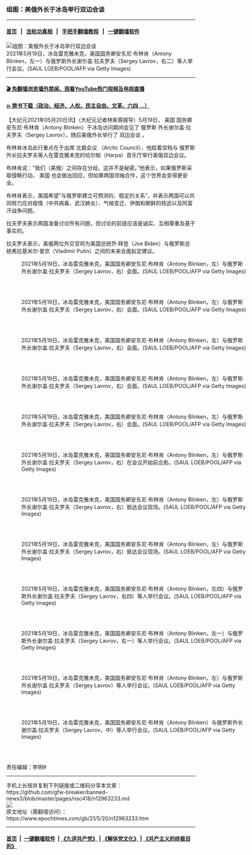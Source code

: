 ### 组图：美俄外长于冰岛举行双边会谈
------------------------

#### [首页](https://github.com/gfw-breaker/banned-news3/blob/master/README.md) &nbsp;&nbsp;|&nbsp;&nbsp; [法轮功真相](https://github.com/begood0513/basic/blob/master/README.md)  &nbsp;&nbsp;|&nbsp;&nbsp; [手把手翻墙教程](https://github.com/gfw-breaker/guides/wiki)  &nbsp;&nbsp;|&nbsp;&nbsp; [一键翻墙软件](https://github.com/gfw-breaker/nogfw/blob/master/README.md)  



<div><img alt="组图：美俄外长于冰岛举行双边会谈" class="attachment-djy_600_400 size-djy_600_400 wp-post-image" src="https://i.epochtimes.com/assets/uploads/2021/05/id12963242-GettyImages-1232990430-600x400.jpg"/>
<div class="caption">
 2021年5月19日，冰岛雷克雅未克，美国国务卿安东尼‧布林肯（Antony Blinken，左一）与俄罗斯外长谢尔盖‧拉夫罗夫（Sergey Lavrov，右二）等人举行会议。(SAUL LOEB/POOL/AFP via Getty Images)
</div></div><hr/>

#### [ 🎬  免翻墙浏览墙外禁闻、观看YouTube热门视频及电视直播](https://github.com/gfw-breaker/HelloWorld)

#### [ 💥  禁书下载（政治、经济、人权、民主自由、文革、六四 ...）](https://github.com/gfw-breaker/books/blob/master/README.md)

<div><p>
 【大纪元2021年05月20日讯】（大纪元记者林紫蓉报导）5月19日，
 <ok href="https://www.epochtimes.com/gb/tag/%E7%BE%8E%E5%9B%BD.html">
  美国
 </ok>
 国务卿安东尼‧布林肯（Antony Blinken）于冰岛访问期间会见了
 <ok href="https://www.epochtimes.com/gb/tag/%E4%BF%84%E7%BD%97%E6%96%AF.html">
  俄罗斯
 </ok>
 外长谢尔盖‧拉夫罗夫（Sergey Lavrov），随后美俄外长举行了
 <ok href="https://www.epochtimes.com/gb/tag/%E5%8F%8C%E8%BE%B9%E4%BC%9A%E8%B0%88.html">
  双边会谈
 </ok>
 。
</p>
<p>
 布林肯冰岛此行重点在于出席
 <ok href="https://www.epochtimes.com/gb/tag/%E5%8C%97%E6%9E%81%E4%BC%9A%E8%AE%AE.html">
  北极会议
 </ok>
 （Arctic Council），他趁着空档与
 <ok href="https://www.epochtimes.com/gb/tag/%E4%BF%84%E7%BD%97%E6%96%AF.html">
  俄罗斯
 </ok>
 外长拉夫罗夫等人在雷克雅未克的哈尔帕（Harpa）音乐厅举行美俄双边会议。
</p>
<p>
 布林肯说：“我们（美俄）之间存在分歧，这并不是秘密。”他表示，如果俄罗斯采取侵略行动，
 <ok href="https://www.epochtimes.com/gb/tag/%E7%BE%8E%E5%9B%BD.html">
  美国
 </ok>
 也会做出回应，但如果两国领袖合作，这个世界会变得更安全。
</p>
<p>
 布林肯表示，美国希望“与俄罗斯建立可预测的、稳定的关系”，并表示两国可以共同努力应对疫情（中共病毒、武汉肺炎）、气候变迁、伊朗和朝鲜的核武以及阿富汗战争问题。
</p>
<p>
 拉夫罗夫表示两国准备讨论所有问题，但讨论的前提应该是诚实、互相尊重及基于事实的。
</p>
<p>
 拉夫罗夫表示，美俄两位外交官将为美国总统乔‧拜登（Joe Biden）与俄罗斯总统弗拉基米尔‧普京（Vladimir Putin）之间的未来会面拟定建议。
</p>
<figure aria-describedby="caption-attachment-12963247" class="wp-caption aligncenter" id="attachment_12963247" style="width: 600px">
 <ok href="https://i.epochtimes.com/assets/uploads/2021/05/id12963247-GettyImages-1232990299.jpg" target="_blank">
  <img alt="" class="size-large wp-image-12963247" src="https://i.epochtimes.com/assets/uploads/2021/05/id12963247-GettyImages-1232990299-600x405.jpg"/>
 </ok>
 <br/><figcaption class="wp-caption-text" id="caption-attachment-12963247">
  2021年5月19日，冰岛雷克雅未克，美国国务卿安东尼‧布林肯（Antony Blinken，左）与俄罗斯外长谢尔盖‧拉夫罗夫（Sergey Lavrov，右）会面。(SAUL LOEB/POOL/AFP via Getty Images)
 </figcaption><br/>
</figure><br/>
<figure aria-describedby="caption-attachment-12963244" class="wp-caption aligncenter" id="attachment_12963244" style="width: 600px">
 <ok href="https://i.epochtimes.com/assets/uploads/2021/05/id12963244-GettyImages-1232989874.jpg" target="_blank">
  <img alt="" class="size-large wp-image-12963244" src="https://i.epochtimes.com/assets/uploads/2021/05/id12963244-GettyImages-1232989874-600x397.jpg"/>
 </ok>
 <br/><figcaption class="wp-caption-text" id="caption-attachment-12963244">
  2021年5月19日，冰岛雷克雅未克，美国国务卿安东尼‧布林肯（Antony Blinken，左）与俄罗斯外长谢尔盖‧拉夫罗夫（Sergey Lavrov，右）会面。(SAUL LOEB/POOL/AFP via Getty Images)
 </figcaption><br/>
</figure><br/>
<figure aria-describedby="caption-attachment-12963249" class="wp-caption aligncenter" id="attachment_12963249" style="width: 600px">
 <ok href="https://i.epochtimes.com/assets/uploads/2021/05/id12963249-GettyImages-1232991170.jpg" target="_blank">
  <img alt="" class="size-large wp-image-12963249" src="https://i.epochtimes.com/assets/uploads/2021/05/id12963249-GettyImages-1232991170-600x407.jpg"/>
 </ok>
 <br/><figcaption class="wp-caption-text" id="caption-attachment-12963249">
  2021年5月19日，冰岛雷克雅未克，美国国务卿安东尼‧布林肯（Antony Blinken，左）与俄罗斯外长谢尔盖‧拉夫罗夫（Sergey Lavrov，右）会面。(SAUL LOEB/POOL/AFP via Getty Images)
 </figcaption><br/>
</figure><br/>
<figure aria-describedby="caption-attachment-12963245" class="wp-caption aligncenter" id="attachment_12963245" style="width: 600px">
 <ok href="https://i.epochtimes.com/assets/uploads/2021/05/id12963245-GettyImages-1232990279.jpg" target="_blank">
  <img alt="" class="size-large wp-image-12963245" src="https://i.epochtimes.com/assets/uploads/2021/05/id12963245-GettyImages-1232990279-600x384.jpg"/>
 </ok>
 <br/><figcaption class="wp-caption-text" id="caption-attachment-12963245">
  2021年5月19日，冰岛雷克雅未克，美国国务卿安东尼‧布林肯（Antony Blinken，左）与俄罗斯外长谢尔盖‧拉夫罗夫（Sergey Lavrov，右）会面。(SAUL LOEB/POOL/AFP via Getty Images)
 </figcaption><br/>
</figure><br/>
<figure aria-describedby="caption-attachment-12963248" class="wp-caption aligncenter" id="attachment_12963248" style="width: 600px">
 <ok href="https://i.epochtimes.com/assets/uploads/2021/05/id12963248-GettyImages-1232991048.jpg" target="_blank">
  <img alt="" class="size-large wp-image-12963248" src="https://i.epochtimes.com/assets/uploads/2021/05/id12963248-GettyImages-1232991048-600x383.jpg"/>
 </ok>
 <br/><figcaption class="wp-caption-text" id="caption-attachment-12963248">
  2021年5月19日，冰岛雷克雅未克，美国国务卿安东尼‧布林肯（Antony Blinken，左）与俄罗斯外长谢尔盖‧拉夫罗夫（Sergey Lavrov，右）会面。(SAUL LOEB/POOL/AFP via Getty Images)
 </figcaption><br/>
</figure><br/>
<figure aria-describedby="caption-attachment-12963260" class="wp-caption aligncenter" id="attachment_12963260" style="width: 600px">
 <ok href="https://i.epochtimes.com/assets/uploads/2021/05/id12963260-GettyImages-1232990315.jpg" target="_blank">
  <img alt="" class="size-large wp-image-12963260" src="https://i.epochtimes.com/assets/uploads/2021/05/id12963260-GettyImages-1232990315-600x377.jpg"/>
 </ok>
 <br/><figcaption class="wp-caption-text" id="caption-attachment-12963260">
  2021年5月19日，冰岛雷克雅未克，美国国务卿安东尼‧布林肯（Antony Blinken，左）与俄罗斯外长谢尔盖‧拉夫罗夫（Sergey Lavrov，右）在会议开始前合影。(SAUL LOEB/POOL/AFP via Getty Images)
 </figcaption><br/>
</figure><br/>
<figure aria-describedby="caption-attachment-12963263" class="wp-caption aligncenter" id="attachment_12963263" style="width: 600px">
 <ok href="https://i.epochtimes.com/assets/uploads/2021/05/id12963263-GettyImages-1232990604.jpg" target="_blank">
  <img alt="" class="size-large wp-image-12963263" src="https://i.epochtimes.com/assets/uploads/2021/05/id12963263-GettyImages-1232990604-600x392.jpg"/>
 </ok>
 <br/><figcaption class="wp-caption-text" id="caption-attachment-12963263">
  2021年5月19日，冰岛雷克雅未克，美国国务卿安东尼‧布林肯（Antony Blinken，左）与俄罗斯外长谢尔盖‧拉夫罗夫（Sergey Lavrov，右）抵达会议现场。(SAUL LOEB/POOL/AFP via Getty Images)
 </figcaption><br/>
</figure><br/>
<figure aria-describedby="caption-attachment-12963264" class="wp-caption aligncenter" id="attachment_12963264" style="width: 600px">
 <ok href="https://i.epochtimes.com/assets/uploads/2021/05/id12963264-GettyImages-1232990661.jpg" target="_blank">
  <img alt="" class="size-large wp-image-12963264" src="https://i.epochtimes.com/assets/uploads/2021/05/id12963264-GettyImages-1232990661-600x403.jpg"/>
 </ok>
 <br/><figcaption class="wp-caption-text" id="caption-attachment-12963264">
  2021年5月19日，冰岛雷克雅未克，美国国务卿安东尼‧布林肯（Antony Blinken，左）与俄罗斯外长谢尔盖‧拉夫罗夫（Sergey Lavrov，右）抵达会议现场。(SAUL LOEB/POOL/AFP via Getty Images)
 </figcaption><br/>
</figure><br/>
<figure aria-describedby="caption-attachment-12963279" class="wp-caption aligncenter" id="attachment_12963279" style="width: 600px">
 <ok href="https://i.epochtimes.com/assets/uploads/2021/05/id12963279-GettyImages-1232990554.jpg" target="_blank">
  <img alt="" class="size-large wp-image-12963279" src="https://i.epochtimes.com/assets/uploads/2021/05/id12963279-GettyImages-1232990554-600x374.jpg"/>
 </ok>
 <br/><figcaption class="wp-caption-text" id="caption-attachment-12963279">
  2021年5月19日，冰岛雷克雅未克，美国国务卿安东尼‧布林肯（Antony Blinken，左四）与俄罗斯外长谢尔盖‧拉夫罗夫（Sergey Lavrov，右四）等人举行会议。(SAUL LOEB/POOL/AFP via Getty Images)
 </figcaption><br/>
</figure><br/>
<figure aria-describedby="caption-attachment-12963282" class="wp-caption aligncenter" id="attachment_12963282" style="width: 600px">
 <ok href="https://i.epochtimes.com/assets/uploads/2021/05/id12963282-GettyImages-1232990593.jpg" target="_blank">
  <img alt="" class="size-large wp-image-12963282" src="https://i.epochtimes.com/assets/uploads/2021/05/id12963282-GettyImages-1232990593-600x383.jpg"/>
 </ok>
 <br/><figcaption class="wp-caption-text" id="caption-attachment-12963282">
  2021年5月19日，冰岛雷克雅未克，美国国务卿安东尼‧布林肯（Antony Blinken，左一）与俄罗斯外长谢尔盖‧拉夫罗夫（Sergey Lavrov，右一）等人举行会议。(SAUL LOEB/POOL/AFP via Getty Images)
 </figcaption><br/>
</figure><br/>
<figure aria-describedby="caption-attachment-12963283" class="wp-caption aligncenter" id="attachment_12963283" style="width: 600px">
 <ok href="https://i.epochtimes.com/assets/uploads/2021/05/id12963283-GettyImages-1232990853.jpg" target="_blank">
  <img alt="" class="size-large wp-image-12963283" src="https://i.epochtimes.com/assets/uploads/2021/05/id12963283-GettyImages-1232990853-600x400.jpg"/>
 </ok>
 <br/><figcaption class="wp-caption-text" id="caption-attachment-12963283">
  2021年5月19日，冰岛雷克雅未克，美国国务卿安东尼‧布林肯（Antony Blinken，左）与俄罗斯外长谢尔盖‧拉夫罗夫（Sergey Lavrov）等人举行会议。(SAUL LOEB/POOL/AFP via Getty Images)
 </figcaption><br/>
</figure><br/>
<figure aria-describedby="caption-attachment-12963284" class="wp-caption aligncenter" id="attachment_12963284" style="width: 600px">
 <ok href="https://i.epochtimes.com/assets/uploads/2021/05/id12963284-GettyImages-1232991333.jpg" target="_blank">
  <img alt="" class="size-large wp-image-12963284" src="https://i.epochtimes.com/assets/uploads/2021/05/id12963284-GettyImages-1232991333-600x400.jpg"/>
 </ok>
 <br/><figcaption class="wp-caption-text" id="caption-attachment-12963284">
  2021年5月19日，冰岛雷克雅未克，美国国务卿安东尼‧布林肯（Antony Blinken）与俄罗斯外长谢尔盖‧拉夫罗夫（Sergey Lavrov，中）等人举行会议。(SAUL LOEB/POOL/AFP via Getty Images)
 </figcaption><br/>
</figure><br/>
<p>
 责任编辑：李明#
</p>
</div>
<hr/>
手机上长按并复制下列链接或二维码分享本文章：<br/>
https://github.com/gfw-breaker/banned-news3/blob/master/pages/nsc418/n12963233.md <br/>
<a href='https://github.com/gfw-breaker/banned-news3/blob/master/pages/nsc418/n12963233.md'><img src='https://github.com/gfw-breaker/banned-news3/blob/master/pages/nsc418/n12963233.md.png'/></a> <br/>
原文地址（需翻墙访问）：https://www.epochtimes.com/gb/21/5/20/n12963233.htm


------------------------
#### [首页](https://github.com/gfw-breaker/banned-news3/blob/master/README.md) &nbsp;|&nbsp; [一键翻墙软件](https://github.com/gfw-breaker/nogfw/blob/master/README.md) &nbsp;| [《九评共产党》](https://github.com/gfw-breaker/9ping.md/blob/master/README.md#九评之一评共产党是什么) | [《解体党文化》](https://github.com/gfw-breaker/jtdwh.md/blob/master/README.md) | [《共产主义的终极目的》](https://github.com/gfw-breaker/gczydzjmd.md/blob/master/README.md)


<img src='http://gfw-breaker.win/banned-news3/pages/nsc418/n12963233.md' width='0px' height='0px'/>